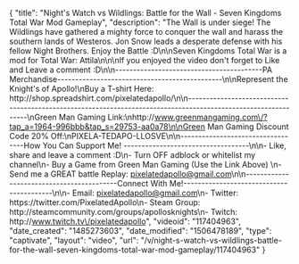 {
    "title": "Night's Watch vs Wildlings: Battle for the Wall - Seven Kingdoms Total War Mod Gameplay",
    "description": "The Wall is under siege!  The Wildlings have gathered a mighty force to conquer the wall and harass the southern lands of Westeros.  Jon Snow leads a desperate defense with his fellow Night Brothers.  Enjoy the Battle :D\n\nSeven Kingdoms Total War is a mod for Total War: Attila\n\n\nIf you enjoyed the video don't forget to Like and Leave a comment :D\n\n-----------------------------------------PA Merchandise----------------------------------------------\n\nRepresent the Knight's of Apollo!\nBuy a T-shirt Here: http:\/\/shop.spreadshirt.com\/pixelatedapollo\/\n\n---------------------------------------------------------------------------------------------------------------\nGreen Man Gaming Link:\nhttp:\/\/www.greenmangaming.com\/?tap_a=1964-996bbb&tap_s=29753-aa0a78\n\nGreen Man Gaming Discount Code 20% Off:\nPIXELA-TEDAPO-LLOSVE\n\n----------------------------------How You Can Support Me! -----------------------------------\n\n- Like, share and leave a comment :D\n- Turn OFF adblock or whitelist my channel\n- Buy a Game from Green Man Gaming (Use the Link Above) \n- Send me a GREAT battle Replay: pixelatedapollo@gmail.com\n\n------------------------------------------Connect With Me!-----------------------------------------\n\n- Email: pixelatedapollo@gmail.com\n- Twitter: https:\/\/twitter.com\/PixelatedApollo\n- Steam Group:  http:\/\/steamcommunity.com\/groups\/apollosknights\n- Twitch: http:\/\/www.twitch.tv\/pixelatedapollo",
    "videoid": "117404963",
    "date_created": "1485273603",
    "date_modified": "1506478189",
    "type": "captivate",
    "layout": "video",
    "url": "\/v\/night-s-watch-vs-wildlings-battle-for-the-wall-seven-kingdoms-total-war-mod-gameplay\/117404963"
}